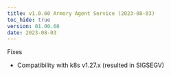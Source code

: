 ```yaml
---
title: v1.0.60 Armory Agent Service (2023-08-03)
toc_hide: true
version: 01.00.60
date: 2023-08-03
---
```


Fixes
* Compatibility with k8s v1.27.x  (resulted in SIGSEGV)
